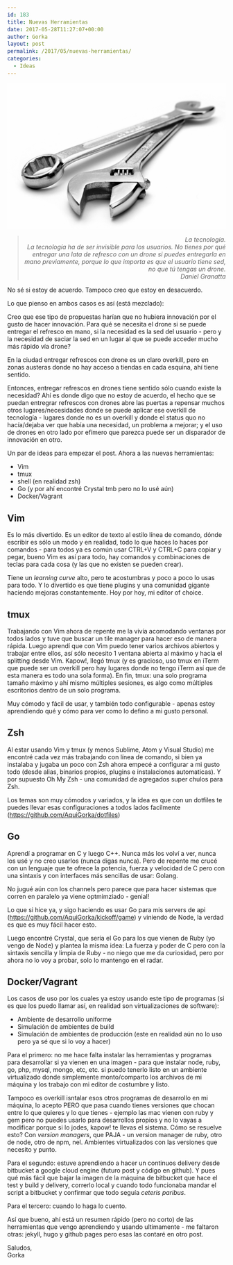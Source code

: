 ```yaml
---
id: 183
title: Nuevas Herramientas
date: 2017-05-28T11:27:07+00:00
author: Gorka
layout: post
permalink: /2017/05/nuevas-herramientas/
categories:
  - Ideas
---
```

<img src="/wp-content/uploads/2017/05/hand-tools.jpg" alt="Digital toolset" />

> <p style="text-align: right; font-style: italic;">
> La tecnología.<br />La tecnología ha de ser invisible para los usuarios. No tienes por qué entregar una lata de refresco con un drone si puedes entregarla en mano previamente, porque lo que importa es que el usuario tiene sed, no que tú tengas un drone.<br />Daniel Granatta
> </p>

No sé si estoy de acuerdo. Tampoco creo que estoy en desacuerdo.

Lo que pienso en ambos casos es así (está mezclado):

Creo que ese tipo de propuestas harían que no hubiera innovación por el gusto de hacer innovación. Para qué se necesita el drone si se puede entregar el refresco en mano, si la necesidad es la sed del usuario - pero y la necesidad de saciar la sed en un lugar al que se puede acceder mucho más rápido vía drone?

En la ciudad entregar refrescos con drone es un claro overkill, pero en zonas austeras donde no hay acceso a tiendas en cada esquina, ahí tiene sentido.

Entonces, entregar refrescos en drones tiene sentido sólo cuando existe la necesidad? Ahí es donde digo que no estoy de acuerdo, el hecho que se puedan entregrar refrescos con drones abre las puertas a repensar muchos otros lugares/necesidades donde se puede aplicar ese overkill de tecnología - lugares donde no es un overkill y donde el status quo no hacía/dejaba ver que había una necesidad, un problema a mejorar; y el uso de drones en otro lado por efímero que parezca puede ser un disparador de innovación en otro.

Un par de ideas para empezar el post. Ahora a las nuevas herramientas:

- Vim
- tmux
- shell (en realidad zsh)
- Go (y por ahí encontré Crystal tmb pero no lo usé aún)
- Docker/Vagrant

## Vim

Es lo más divertido. Es un editor de texto al estilo línea de comando, dónde escribir es sólo un modo y en realidad, todo lo que haces lo haces por comandos - para todos ya es común usar CTRL+V y CTRL+C para copiar y pegar, bueno Vim es así para todo, hay comandos y combinaciones de teclas para cada cosa (y las que no existen se pueden crear).

Tiene un _learning curve_ alto, pero te acostumbras y poco a poco lo usas para todo. Y lo divertido es que tiene plugins y una comunidad gigante haciendo mejoras constantemente. Hoy por hoy, mi editor of choice.

## tmux

Trabajando con Vim ahora de repente me la vivía acomodando ventanas por todos lados y tuve que buscar un tile manager para hacer eso de manera rápida. Luego aprendí que con Vim puedo tener varios archivos abiertos y trabajar entre ellos, así sólo necesito 1 ventana abierta al máximo y hacía el splitting desde Vim. Kapow!, llegó tmux (y es gracioso, uso tmux en iTerm que puede ser un overkill pero hay lugares donde no tengo iTerm así que de esta manera es todo una sola forma). En fin, tmux: una solo programa tamaño máximo y ahí mismo múltiples sesiones, es algo como múltiples escritorios dentro de un solo programa.

Muy cómodo y fácil de usar, y también todo configurable - apenas estoy aprendiendo qué y cómo para ver como lo defino a mi gusto personal.

## Zsh

Al estar usando Vim y tmux (y menos Sublime, Atom y Visual Studio) me encontré cada vez más trabajando con línea de comando, si bien ya instalaba y jugaba un poco con Zsh ahora empecé a configurar a mi gusto todo (desde alias, binarios propios, plugins e instalaciones automaticas). Y por supuesto Oh My Zsh - una comunidad de agregados super chulos para Zsh.

Los temas son muy cómodos y variados, y la idea es que con un dotfiles te puedes llevar esas configuraciones a todos lados facilmente (https://github.com/AquiGorka/dotfiles)

## Go

Aprendí a programar en C y luego C++. Nunca más los volví a ver, nunca los usé y no creo usarlos (nunca digas nunca). Pero de repente me crucé con un lenguaje que te ofrece la potencia, fuerza y velocidad de C pero con una sintaxis y con interfaces más sencillas de usar: Golang.

No jugué aún con los channels pero parece que para hacer sistemas que corren en paralelo ya viene optmimziado - genial!

Lo que si hice ya, y sigo haciendo es usar Go para mis servers de api (https://github.com/AquiGorka/kickoff/game) y viniendo de Node, la verdad es que es muy fácil hacer esto.

Luego encontré Crystal, que sería el Go para los que vienen de Ruby (yo vengo de Node) y plantea la misma idea: La fuerza y poder de C pero con la sintaxis sencilla y limpia de Ruby - no niego que me da curiosidad, pero por ahora no lo voy a probar, solo lo mantengo en el radar.

## Docker/Vagrant

Los casos de uso por los cuales ya estoy usando este tipo de programas (si es que los puedo llamar así, en realidad son virtualizaciones de software):

- Ambiente de desarrollo uniforme
- Simulación de ambientes de build
- Simulación de ambientes de producción (este en realidad aún no lo uso pero ya sé que si lo voy a hacer)

Para el primero: no me hace falta instalar las herramientas y programas para desarrollar si ya vienen en una imagen - para que instalar node, ruby, go, php, mysql, mongo, etc, etc. si puedo tenerlo listo en un ambiente virtualizado donde simplemente monto/comparto los archivos de mi máquina y los trabajo con mi editor de costumbre y listo.

Tampoco es overkill isntalar esos otros programas de desarrollo en mi máquina, lo acepto PERO que pasa cuando tienes versiones que chocan entre lo que quieres y lo que tienes - ejemplo las mac vienen con ruby y gem pero no puedes usarlo para desarrollos propios y no lo vayas a modificar porque si lo jodes, kapow! te llevas el sistema. Cómo se resuelve esto? Con *version managers*, que PAJA - un version manager de ruby, otro de node, otro de npm, nel. Ambientes virtualizados con las versiones que necesito y punto.

Para el segundo: estuve aprendiendo a hacer un continuos delivery desde bitbucket a google cloud engine (futuro post y código en github). Y pues qué más fácil que bajar la imagen de la máquina de bitbucket que hace el test y build y delivery, correrlo local y cuando todo funcionaba mandar el script a bitbucket y confirmar que todo seguía _ceteris paribus_.

Para el tercero: cuando lo haga lo cuento.


Así que bueno, ahí está un resumen rápido (pero no corto) de las herramientas que vengo aprendiendo y usando ultimamente - me faltaron otras: jekyll, hugo y github pages pero esas las contaré en otro post.

Saludos,<br />Gorka
